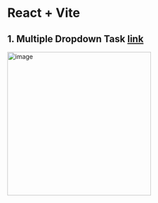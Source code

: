 # React + Vite

## 1. Multiple Dropdown Task  [link](https://65b8cd7bbe077fc99894c141--elegant-piroshki-1bf42c.netlify.app/)
<img width="327" alt="image" src="https://github.com/Dhanarajb/PracticeTaskAtCisco/assets/88299676/2d1971fd-7628-444d-8af0-54bd66f90731">
